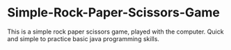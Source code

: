 # Simple-Rock-Paper-Scissors-Game
This is a simple rock paper scissors game, played with the computer. Quick and simple to practice basic java programming skills.
